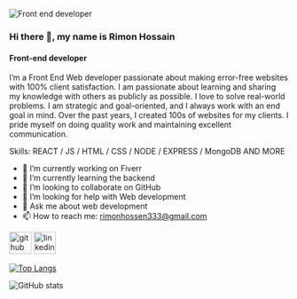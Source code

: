 ![Front end developer](https://scontent.fcgp2-1.fna.fbcdn.net/v/t39.30808-1/375059239_953896715679226_4304730794782991439_n.jpg?stp=dst-jpg_s200x200&_nc_cat=100&ccb=1-7&_nc_sid=5f2048&_nc_ohc=FeM2pZGkPgoAX9UzYSX&_nc_ht=scontent.fcgp2-1.fna&oh=00_AfB1vOpWNhFt0VtCBhyJal4FqJIgLnKyE9iIuKV3d_jhww&oe=65FEE319)
### Hi there 👋, my name is Rimon Hossain
#### Front-end developer

I’m a Front End Web developer passionate about making error-free websites with 100% client satisfaction. I am passionate about learning and sharing my knowledge with others as publicly as possible. I love to solve real-world problems. I am strategic and goal-oriented, and I always work with an end goal in mind. Over the past years, I created 100s of websites for my clients. I pride myself on doing quality work and maintaining excellent communication. 

Skills:  REACT / JS / HTML / CSS / NODE / EXPRESS / MongoDB AND MORE

- 🔭 I’m currently working on Fiverr 
- 🌱 I’m currently learning the backend 
- 👯 I’m looking to collaborate on GitHub 
- 🤔 I’m looking for help with Web development 
- 💬 Ask me about web development 
- 📫 How to reach me: rimonhossen333@gmail.com 


[<img src='https://cdn.jsdelivr.net/npm/simple-icons@3.0.1/icons/github.svg' alt='github' height='40'>](https://github.com/md-rimon-hossain)  [<img src='https://cdn.jsdelivr.net/npm/simple-icons@3.0.1/icons/linkedin.svg' alt='linkedin' height='40'>](https://www.linkedin.com/in/md-rimon-hossain/)  

[![Top Langs](https://github-readme-stats.vercel.app/api/top-langs/?username=md-rimon-hossain)](https://github.com/anuraghazra/github-readme-stats)

![GitHub stats](https://github-readme-stats.vercel.app/api?username=md-rimon-hossain&show_icons=true&count_private=true)  

